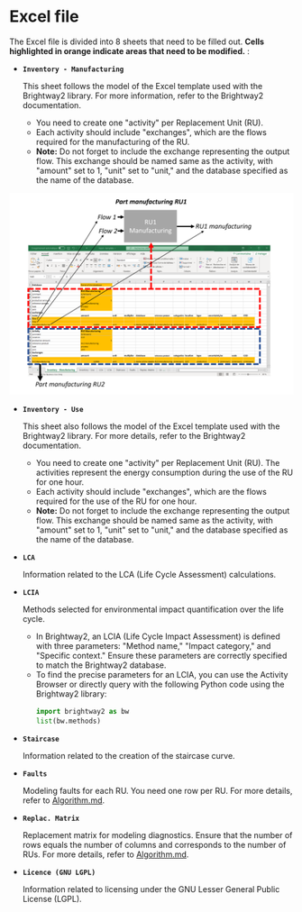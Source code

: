 # Excel file

The Excel file is divided into 8 sheets that need to be filled out. **Cells highlighted in orange indicate areas that need to be modified.** :

- **`Inventory - Manufacturing`**

  This sheet follows the model of the Excel template used with the Brightway2 library. For more information, refer to the Brightway2 documentation.
  - You need to create one "activity" per Replacement Unit (RU).
  - Each activity should include "exchanges", which are the flows required for the manufacturing of the RU.
  -  **Note:** Do not forget to include the exchange representing the output flow. This exchange should be named same as the activity, with "amount" set to 1, "unit" set to "unit," and the database specified as the name of the database.

<p align="center">
    <img src="../Images/fonctionnement_excel.png?raw=true" width="800"/>
</p>


- **`Inventory - Use`**

  This sheet also follows the model of the Excel template used with the Brightway2 library. For more details, refer to the Brightway2 documentation.
  - You need to create one "activity" per Replacement Unit (RU). The activities represent the energy consumption during the use of the RU for one hour.
  - Each activity should include "exchanges", which are the flows required for the use of the RU for one hour.
  -  **Note:** Do not forget to include the exchange representing the output flow. This exchange should be named same as the activity, with "amount" set to 1, "unit" set to "unit," and the database specified as the name of the database.

- **`LCA`**

  Information related to the LCA (Life Cycle Assessment) calculations.

- **`LCIA`**

  Methods selected for environmental impact quantification over the life cycle.
  - In Brightway2, an LCIA (Life Cycle Impact Assessment) is defined with three parameters: "Method name," "Impact category," and "Specific context." Ensure these parameters are correctly specified to match the Brightway2 database.
  - To find the precise parameters for an LCIA, you can use the Activity Browser or directly query with the following Python code using the Brightway2 library:
    ```python
    import brightway2 as bw
    list(bw.methods)
    ```

- **`Staircase`**

  Information related to the creation of the staircase curve.

- **`Faults`**

  Modeling faults for each RU. You need one row per RU. For more details, refer to [Algorithm.md](/Details/Algorithm.md).

- **`Replac. Matrix`**

  Replacement matrix for modeling diagnostics. Ensure that the number of rows equals the number of columns and corresponds to the number of RUs. For more details, refer to [Algorithm.md](/Details/Algorithm.md).

- **`Licence (GNU LGPL)`**

  Information related to licensing under the GNU Lesser General Public License (LGPL).
